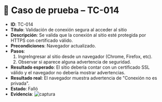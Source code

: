 # 🧪 Caso de prueba – TC-014

- **ID**: TC-014
- **Título**: Validación de conexión segura al acceder al sitio
- **Descripción**: Se valida que la conexión al sitio esté protegida por HTTPS con certificado válido.
- **Precondiciones**: Navegador actualizado.
- **Pasos**:
  1. IngreIngresar al sitio desde un navegador (Chrome, Firefox, etc).
  2. Observar si aparece alguna advertencia de seguridad.
- **Resultado esperado**: El sitio debería contar con un certificado SSL válido y el navegador no debería mostrar advertencias.
- **Resultado real**: El navegador muestra advertencia de "Conexión no es privada".
- **Estado**: Falló
- **Evidencia**: ![captura](../evidencias/captura-registro-exitoso.png)
